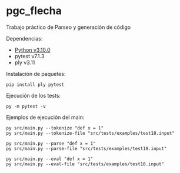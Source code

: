 # pgc_flecha
Trabajo práctico de Parseo y generación de código

Dependencias:
- [Python v3.10.0](https://www.python.org/downloads)
- pytest v7.1.3
- ply v3.11

Instalación de paquetes:

```console
pip install ply pytest
```

Ejecución de los tests:

```console
py -m pytest -v
```

Ejemplos de ejecución del main:

```console
py src/main.py --tokenize "def x = 1"
py src/main.py --tokenize-file "src/tests/examples/test18.input"
```
```console
py src/main.py --parse "def x = 1"
py src/main.py --parse-file "src/tests/examples/test18.input"
```
```console
py src/main.py --eval "def x = 1"
py src/main.py --eval-file "src/tests/examples/test18.input"
```